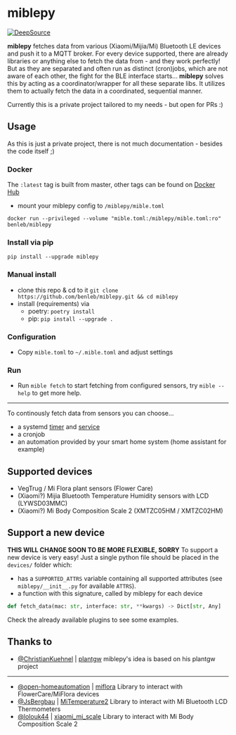 # miblepy

[![DeepSource](https://static.deepsource.io/deepsource-badge-light-mini.svg)](https://deepsource.io/gh/benleb/miblepy/?ref=repository-badge)

**miblepy** fetches data from various (Xiaomi/Mijia/Mi) Bluetooth LE devices and push it to a MQTT broker. For every device supported, there are already libraries or anything else to fetch the data from - and they work perfectly! But as they are separated and often run as distinct (cron)jobs, which are not aware of each other, the fight for the BLE interface starts...
**miblepy** solves this by acting as a coordinator/wrapper for all these separate libs. It utilizes them to actually fetch the data in a coordinated, sequential manner.

Currently this is a private project tailored to my needs - but open for PRs :)

## Usage

As this is just a private project, there is not much documentation - besides the code itself ;)

### Docker

The `:latest` tag is built from master, other tags can be found on [Docker Hub](https://hub.docker.com/r/benleb/miblepy)

* mount your miblepy config to `/miblepy/mible.toml`

`docker run --privileged --volume "mible.toml:/miblepy/mible.toml:ro" benleb/miblepy`

### Install via pip

`pip install --upgrade miblepy`

### Manual install

* clone this repo & cd to it `git clone https://github.com/benleb/miblepy.git && cd miblepy`
* install (requirements) via
  * poetry: `poetry install`
  * pip: `pip install --upgrade .`

### Configuration

* Copy `mible.toml` to `~/.mible.toml` and adjust settings

### Run

* Run `mible fetch` to start fetching from configured sensors, try `mible --help` to get more help.

---

To continously fetch data from sensors you can choose...

* a systemd [timer](https://github.com/benleb/miblepy/blob/master/miblepy.timer) and [service](https://github.com/benleb/miblepy/blob/master/miblepy.service)
* a cronjob
* an automation provided by your smart home system (home assistant for example)

## Supported devices

* VegTrug / Mi Flora plant sensors (Flower Care)
* (Xiaomi?) Mijia Bluetooth Temperature Humidity sensors with LCD (LYWSD03MMC)
* (Xiaomi?) Mi Body Composition Scale 2 (XMTZC05HM / XMTZC02HM)

## Support a new device

**THIS WILL CHANGE SOON TO BE MORE FLEXIBLE, SORRY**
To support a new device is very easy! Just a single python file should be placed in the `devices/` folder which:

* has a `SUPPORTED_ATTRS` variable containing all supported attributes (see `miblepy/__init__.py` for available `ATTRS`).
* a function with this signature, called by miblepy for each device

```python
def fetch_data(mac: str, interface: str, **kwargs) -> Dict[str, Any]
```

Check the already available plugins to see some examples.

## Thanks to

* [@ChristianKuehnel](https://github.com/ChristianKuehnel) | [plantgw](https://github.com/ChristianKuehnel/plantgateway)
miblepy's idea is based on his plantgw project

---

* [@open-homeautomation](https://github.com/open-homeautomation) | [miflora](https://github.com/open-homeautomation/miflora)
Library to interact with FlowerCare/MiFlora devices
* [@JsBergbau](https://github.com/JsBergbau) | [MiTemperature2](https://github.com/JsBergbau/MiTemperature2)
Library to interact with Mi Bluetooth LCD Thermometers
* [@lolouk44](https://github.com/lolouk44) | [xiaomi_mi_scale](https://github.com/lolouk44/xiaomi_mi_scale)
Library to interact with Mi Body Composition Scale 2

